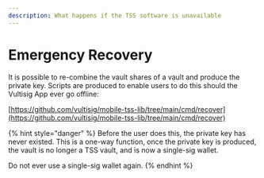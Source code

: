 ```yaml
---
description: What happens if the TSS software is unavailable
---
```


# Emergency Recovery

It is possible to re-combine the vault shares of a vault and produce the private key. Scripts are produced to enable users to do this should the Vultisig App ever go offline:

[https://github.com/vultisig/mobile-tss-lib/tree/main/cmd/recover](https://github.com/vultisig/mobile-tss-lib/tree/main/cmd/recover)

{% hint style="danger" %}
Before the user does this, the private key has never existed. This is a one-way function, once the private key is produced, the vault is no longer a TSS vault, and is now a single-sig wallet.&#x20;

Do not ever use a single-sig wallet again.&#x20;
{% endhint %}
